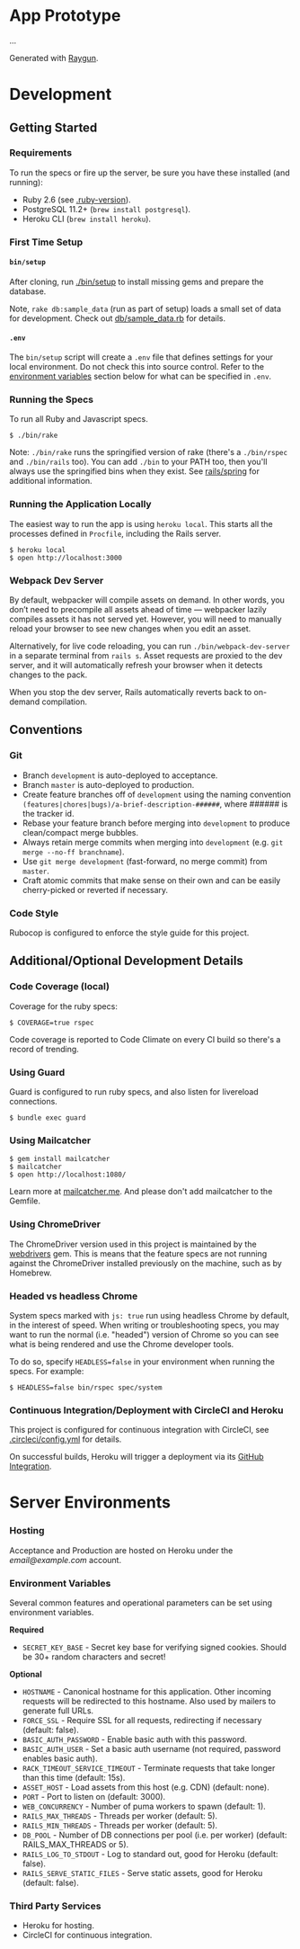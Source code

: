 # App Prototype

...

Generated with [Raygun](https://github.com/carbonfive/raygun).

# Development

## Getting Started

### Requirements

To run the specs or fire up the server, be sure you have these installed (and running):

* Ruby 2.6 (see [.ruby-version](.ruby-version)).
* PostgreSQL 11.2+ (`brew install postgresql`).
* Heroku CLI (`brew install heroku`).

### First Time Setup

#### `bin/setup`

After cloning, run [./bin/setup](bin/setup) to install missing gems and prepare the database.

Note, `rake db:sample_data` (run as part of setup) loads a small set of data for development. Check out
[db/sample_data.rb](db/sample_data.rb) for details.

#### `.env`

The `bin/setup` script will create a `.env` file that defines settings for your local environment. Do not check this into source control. Refer to the [environment variables](#environment-variables) section below for what can be specified in `.env`.

### Running the Specs

To run all Ruby and Javascript specs.

    $ ./bin/rake

Note: `./bin/rake` runs the springified version of rake (there's a `./bin/rspec` and `./bin/rails` too). You can add
`./bin` to your PATH too, then you'll always use the springified bins when they exist. See
[rails/spring](https://github.com/rails/spring) for additional information.

### Running the Application Locally

The easiest way to run the app is using `heroku local`. This starts all the processes defined in `Procfile`, including the Rails server.

    $ heroku local
    $ open http://localhost:3000

### Webpack Dev Server

By default, webpacker will compile assets on demand. In other words, you don’t need to precompile all assets ahead of time — webpacker lazily compiles assets it has not served yet. However, you will need to manually reload your browser to see new changes when you edit an asset.

Alternatively, for live code reloading, you can run `./bin/webpack-dev-server` in a separate terminal from `rails s`. Asset requests are proxied to the dev server, and it will automatically refresh your browser when it detects changes to the pack.

When you stop the dev server, Rails automatically reverts back to on-demand compilation.

## Conventions

### Git

* Branch `development` is auto-deployed to acceptance.
* Branch `master` is auto-deployed to production.
* Create feature branches off of `development` using the naming convention
  `(features|chores|bugs)/a-brief-description-######`, where ###### is the tracker id.
* Rebase your feature branch before merging into `development` to produce clean/compact merge bubbles.
* Always retain merge commits when merging into `development` (e.g. `git merge --no-ff branchname`).
* Use `git merge development` (fast-forward, no merge commit) from `master`.
* Craft atomic commits that make sense on their own and can be easily cherry-picked or reverted if necessary.

### Code Style

Rubocop is configured to enforce the style guide for this project.

## Additional/Optional Development Details

### Code Coverage (local)

Coverage for the ruby specs:

    $ COVERAGE=true rspec

Code coverage is reported to Code Climate on every CI build so there's a record of trending.

### Using Guard

Guard is configured to run ruby specs, and also listen for livereload connections.

    $ bundle exec guard

### Using Mailcatcher

    $ gem install mailcatcher
    $ mailcatcher
    $ open http://localhost:1080/

Learn more at [mailcatcher.me](http://mailcatcher.me/). And please don't add mailcatcher to the Gemfile.

### Using ChromeDriver

The ChromeDriver version used in this project is maintained by the [webdrivers](https://github.com/titusfortner/webdrivers) gem.  This is means that the
feature specs are not running against the ChromeDriver installed previously on the machine, such as by Homebrew.

### Headed vs headless Chrome

System specs marked with `js: true` run using headless Chrome by default, in the interest of speed. When writing or troubleshooting specs, you may want to run the normal (i.e. "headed") version of Chrome so you can see what is being rendered and use the Chrome developer tools.

To do so, specify `HEADLESS=false` in your environment when running the specs. For example:

    $ HEADLESS=false bin/rspec spec/system

### Continuous Integration/Deployment with CircleCI and Heroku

This project is configured for continuous integration with CircleCI, see [.circleci/config.yml](.circleci/config.yml) for details.

On successful builds, Heroku will trigger a deployment via its
[GitHub Integration](https://devcenter.heroku.com/articles/github-integration#automatic-deploys).

# Server Environments

### Hosting

Acceptance and Production are hosted on Heroku under the _email@example.com_ account.

### Environment Variables

Several common features and operational parameters can be set using environment variables.

**Required**

* `SECRET_KEY_BASE` - Secret key base for verifying signed cookies. Should be 30+ random characters and secret!

**Optional**

* `HOSTNAME` - Canonical hostname for this application. Other incoming requests will be redirected to this hostname.
  Also used by mailers to generate full URLs.
* `FORCE_SSL` - Require SSL for all requests, redirecting if necessary (default: false).
* `BASIC_AUTH_PASSWORD` - Enable basic auth with this password.
* `BASIC_AUTH_USER` - Set a basic auth username (not required, password enables basic auth).
* `RACK_TIMEOUT_SERVICE_TIMEOUT` - Terminate requests that take longer than this time (default: 15s).
* `ASSET_HOST` - Load assets from this host (e.g. CDN) (default: none).
* `PORT` - Port to listen on (default: 3000).
* `WEB_CONCURRENCY` - Number of puma workers to spawn (default: 1).
* `RAILS_MAX_THREADS` - Threads per worker (default: 5).
* `RAILS_MIN_THREADS` - Threads per worker (default: 5).
* `DB_POOL` - Number of DB connections per pool (i.e. per worker) (default: RAILS_MAX_THREADS or 5).
* `RAILS_LOG_TO_STDOUT` - Log to standard out, good for Heroku (default: false).
* `RAILS_SERVE_STATIC_FILES` - Serve static assets, good for Heroku (default: false).

### Third Party Services

* Heroku for hosting.
* CircleCI for continuous integration.
